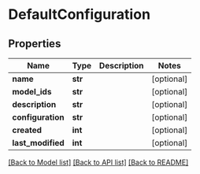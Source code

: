 # DefaultConfiguration


## Properties
Name | Type | Description | Notes
------------ | ------------- | ------------- | -------------
**name** | **str** |  | [optional] 
**model_ids** | **str** |  | [optional] 
**description** | **str** |  | [optional] 
**configuration** | **str** |  | [optional] 
**created** | **int** |  | [optional] 
**last_modified** | **int** |  | [optional] 

[[Back to Model list]](../README.md#documentation-for-models) [[Back to API list]](../README.md#documentation-for-api-endpoints) [[Back to README]](../README.md)


